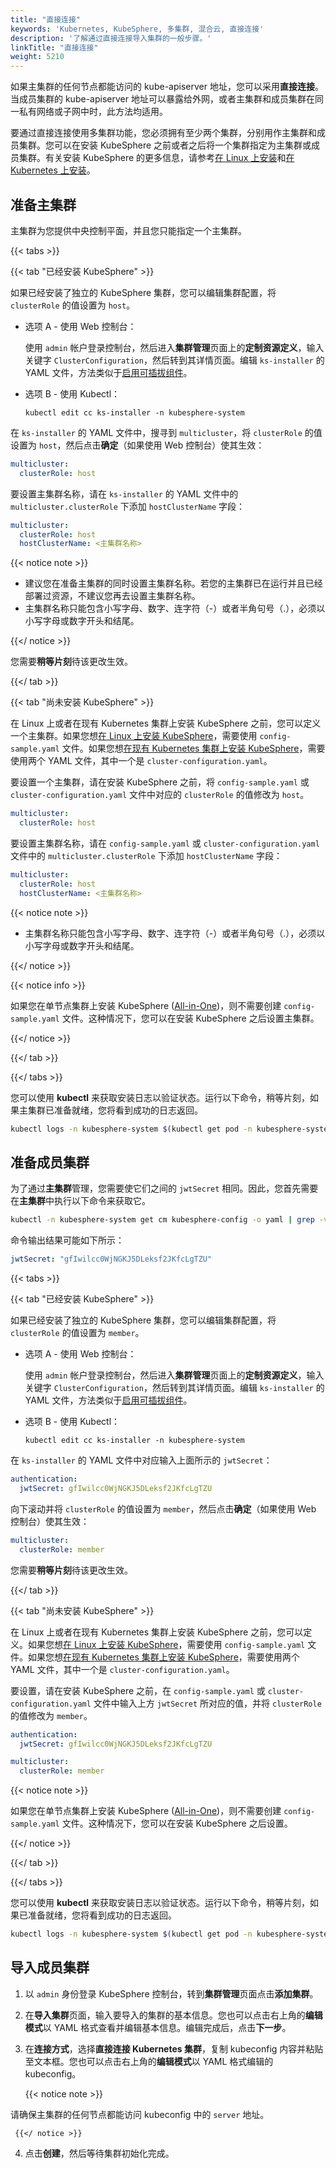 ```yaml
---
title: "直接连接"
keywords: 'Kubernetes, KubeSphere, 多集群, 混合云, 直接连接'
description: '了解通过直接连接导入集群的一般步骤。'
linkTitle: "直接连接"
weight: 5210
---
```


如果主集群的任何节点都能访问的 kube-apiserver 地址，您可以采用**直接连接**。当成员集群的 kube-apiserver 地址可以暴露给外网，或者主集群和成员集群在同一私有网络或子网中时，此方法均适用。

要通过直接连接使用多集群功能，您必须拥有至少两个集群，分别用作主集群和成员集群。您可以在安装 KubeSphere 之前或者之后将一个集群指定为主集群或成员集群。有关安装 KubeSphere 的更多信息，请参考[在 Linux 上安装](../../../installing-on-linux/)和[在 Kubernetes 上安装](../../../installing-on-kubernetes/)。

## 准备主集群

主集群为您提供中央控制平面，并且您只能指定一个主集群。

{{< tabs >}}

{{< tab "已经安装 KubeSphere" >}}

如果已经安装了独立的 KubeSphere 集群，您可以编辑集群配置，将 `clusterRole` 的值设置为 `host`。

- 选项 A - 使用 Web 控制台：

  使用 `admin` 帐户登录控制台，然后进入**集群管理**页面上的**定制资源定义**，输入关键字 `ClusterConfiguration`，然后转到其详情页面。编辑 `ks-installer` 的 YAML 文件，方法类似于[启用可插拔组件](../../../pluggable-components/)。

- 选项 B - 使用 Kubectl：

  ```shell
  kubectl edit cc ks-installer -n kubesphere-system
  ```

在 `ks-installer` 的 YAML 文件中，搜寻到 `multicluster`，将 `clusterRole` 的值设置为 `host`，然后点击**确定**（如果使用 Web 控制台）使其生效：

```yaml
multicluster:
  clusterRole: host
```

要设置主集群名称，请在 `ks-installer` 的 YAML 文件中的 `multicluster.clusterRole` 下添加 `hostClusterName` 字段：

```yaml
multicluster:
  clusterRole: host
  hostClusterName: <主集群名称>
```

{{< notice note >}}

- 建议您在准备主集群的同时设置主集群名称。若您的主集群已在运行并且已经部署过资源，不建议您再去设置主集群名称。
- 主集群名称只能包含小写字母、数字、连字符（-）或者半角句号（.），必须以小写字母或数字开头和结尾。

{{</ notice >}}

您需要**稍等片刻**待该更改生效。

{{</ tab >}}

{{< tab "尚未安装 KubeSphere" >}}

在 Linux 上或者在现有 Kubernetes 集群上安装 KubeSphere 之前，您可以定义一个主集群。如果您想[在 Linux 上安装 KubeSphere](../../../installing-on-linux/introduction/multioverview/#1-创建示例配置文件)，需要使用 `config-sample.yaml` 文件。如果您想[在现有 Kubernetes 集群上安装 KubeSphere](../../../installing-on-kubernetes/introduction/overview/#部署-kubesphere)，需要使用两个 YAML 文件，其中一个是 `cluster-configuration.yaml`。

要设置一个主集群，请在安装 KubeSphere 之前，将 `config-sample.yaml` 或 `cluster-configuration.yaml` 文件中对应的 `clusterRole` 的值修改为 `host`。

```yaml
multicluster:
  clusterRole: host
```

要设置主集群名称，请在 `config-sample.yaml` 或 `cluster-configuration.yaml` 文件中的 `multicluster.clusterRole` 下添加 `hostClusterName` 字段：

```yaml
multicluster:
  clusterRole: host
  hostClusterName: <主集群名称>
```

{{< notice note >}}

- 主集群名称只能包含小写字母、数字、连字符（-）或者半角句号（.），必须以小写字母或数字开头和结尾。

{{</ notice >}}

{{< notice info >}}

如果您在单节点集群上安装 KubeSphere ([All-in-One](../../../quick-start/all-in-one-on-linux/))，则不需要创建 `config-sample.yaml` 文件。这种情况下，您可以在安装 KubeSphere 之后设置主集群。

{{</ notice >}} 

{{</ tab >}}

{{</ tabs >}}

您可以使用 **kubectl** 来获取安装日志以验证状态。运行以下命令，稍等片刻，如果主集群已准备就绪，您将看到成功的日志返回。

```bash
kubectl logs -n kubesphere-system $(kubectl get pod -n kubesphere-system -l app=ks-install -o jsonpath='{.items[0].metadata.name}') -f
```

## 准备成员集群

为了通过**主集群**管理，您需要使它们之间的 `jwtSecret` 相同。因此，您首先需要在**主集群**中执行以下命令来获取它。

```bash
kubectl -n kubesphere-system get cm kubesphere-config -o yaml | grep -v "apiVersion" | grep jwtSecret
```

命令输出结果可能如下所示：

```yaml
jwtSecret: "gfIwilcc0WjNGKJ5DLeksf2JKfcLgTZU"
```

{{< tabs >}}

{{< tab "已经安装 KubeSphere" >}}

如果已经安装了独立的 KubeSphere 集群，您可以编辑集群配置，将 `clusterRole` 的值设置为 `member`。

- 选项 A - 使用 Web 控制台：

  使用 `admin` 帐户登录控制台，然后进入**集群管理**页面上的**定制资源定义**，输入关键字 `ClusterConfiguration`，然后转到其详情页面。编辑 `ks-installer` 的 YAML 文件，方法类似于[启用可插拔组件](../../../pluggable-components/)。

- 选项 B - 使用 Kubectl：

  ```shell
  kubectl edit cc ks-installer -n kubesphere-system
  ```

在 `ks-installer` 的 YAML 文件中对应输入上面所示的 `jwtSecret`：

```yaml
authentication:
  jwtSecret: gfIwilcc0WjNGKJ5DLeksf2JKfcLgTZU
```

向下滚动并将 `clusterRole` 的值设置为 `member`，然后点击**确定**（如果使用 Web 控制台）使其生效：

```yaml
multicluster:
  clusterRole: member
```

您需要**稍等片刻**待该更改生效。

{{</ tab >}}

{{< tab "尚未安装 KubeSphere" >}}

在 Linux 上或者在现有 Kubernetes 集群上安装 KubeSphere 之前，您可以定义。如果您想[在 Linux 上安装 KubeSphere](../../../installing-on-linux/introduction/multioverview/#1-创建示例配置文件)，需要使用 `config-sample.yaml` 文件。如果您想[在现有 Kubernetes 集群上安装 KubeSphere](../../../installing-on-kubernetes/introduction/overview/#部署-kubesphere)，需要使用两个 YAML 文件，其中一个是 `cluster-configuration.yaml`。

要设置，请在安装 KubeSphere 之前，在 `config-sample.yaml` 或 `cluster-configuration.yaml` 文件中输入上方 `jwtSecret` 所对应的值，并将 `clusterRole` 的值修改为 `member`。

```yaml
authentication:
  jwtSecret: gfIwilcc0WjNGKJ5DLeksf2JKfcLgTZU
```

```yaml
multicluster:
  clusterRole: member
```

{{< notice note >}}

如果您在单节点集群上安装 KubeSphere ([All-in-One](../../../quick-start/all-in-one-on-linux/))，则不需要创建 `config-sample.yaml` 文件。这种情况下，您可以在安装 KubeSphere 之后设置。

{{</ notice >}} 

{{</ tab >}}

{{</ tabs >}}

您可以使用 **kubectl** 来获取安装日志以验证状态。运行以下命令，稍等片刻，如果已准备就绪，您将看到成功的日志返回。

```bash
kubectl logs -n kubesphere-system $(kubectl get pod -n kubesphere-system -l app=ks-install -o jsonpath='{.items[0].metadata.name}') -f
```

## 导入成员集群

1. 以 `admin` 身份登录 KubeSphere 控制台，转到**集群管理**页面点击**添加集群**。
   
2. 在**导入集群**页面，输入要导入的集群的基本信息。您也可以点击右上角的**编辑模式**以 YAML 格式查看并编辑基本信息。编辑完成后，点击**下一步**。

3. 在**连接方式**，选择**直接连接 Kubernetes 集群**，复制 kubeconfig 内容并粘贴至文本框。您也可以点击右上角的**编辑模式**以 YAML 格式编辑的 kubeconfig。

     {{< notice note >}}

请确保主集群的任何节点都能访问 kubeconfig 中的 `server` 地址。

     {{</ notice >}}

4. 点击**创建**，然后等待集群初始化完成。
   
